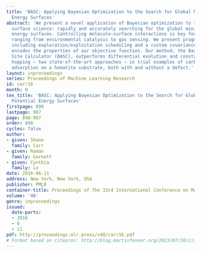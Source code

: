 ```yaml
---
title: 'BASC: Applying Bayesian Optimization to the Search for Global Minima on Potential
  Energy Surfaces'
abstract: 'We present a novel application of Bayesian optimization to the field of
  surface science: rapidly and accurately searching for the global minimum on potential
  energy surfaces. Controlling molecule-surface interactions is key for applications
  ranging from environmental catalysis to gas sensing. We present pragmatic techniques,
  including exploration/exploitation scheduling and a custom covariance kernel that
  encodes the properties of our objective function. Our method, the Bayesian Active
  Site Calculator (BASC), outperforms differential evolution and constrained minima
  hopping – two state-of-the-art approaches – in trial examples of carbon monoxide
  adsorption on a hematite substrate, both with and without a defect.'
layout: inproceedings
series: Proceedings of Machine Learning Research
id: carr16
month: 0
tex_title: 'BASC: Applying Bayesian Optimization to the Search for Global Minima on
  Potential Energy Surfaces'
firstpage: 898
lastpage: 907
page: 898-907
order: 898
cycles: false
author:
- given: Shane
  family: Carr
- given: Roman
  family: Garnett
- given: Cynthia
  family: Lo
date: 2016-06-11
address: New York, New York, USA
publisher: PMLR
container-title: Proceedings of The 33rd International Conference on Machine Learning
volume: '48'
genre: inproceedings
issued:
  date-parts:
  - 2016
  - 6
  - 11
pdf: http://proceedings.mlr.press/v48/carr16.pdf
# Format based on citeproc: http://blog.martinfenner.org/2013/07/30/citeproc-yaml-for-bibliographies/
---
```

